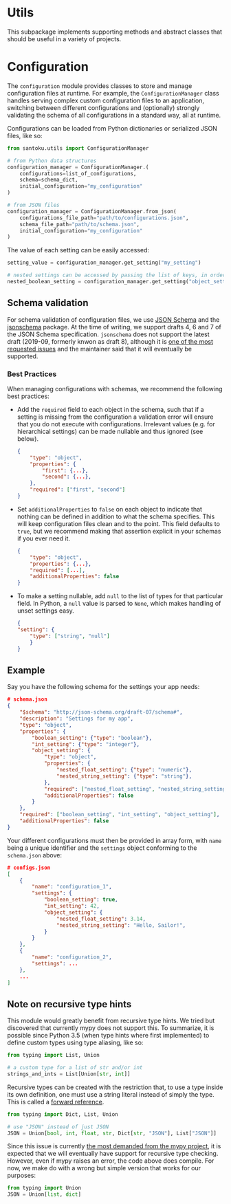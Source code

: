 # Utils
This subpackage implements supporting methods and abstract classes that should be useful in a variety of projects.

# Configuration
The `configuration` module provides classes to store and manage configuration files at runtime. For example, the `ConfigurationManager` class handles serving complex custom configuration files to an application, switching between different configurations and (optionally) strongly validating the schema of all configurations in a standard way, all at runtime.

Configurations can be loaded from Python dictionaries or serialized JSON files, like so:

```python
from santoku.utils import ConfigurationManager

# from Python data structures
configuration_manager = ConfigurationManager.(
    configurations=list_of_configurations,
    schema=schema_dict,
    initial_configuration="my_configuration"
)

# from JSON files
configuration_manager = ConfigurationManager.from_json(
    configurations_file_path="path/to/configurations.json",
    schema_file_path="path/to/schema.json",
    initial_configuration="my_configuration"
)
```

The value of each setting can be easily accessed:

```python
setting_value = configuration_manager.get_setting("my_setting")

# nested settings can be accessed by passing the list of keys, in order
nested_boolean_setting = configuration_manager.get_setting("object_setting", "nested_setting")
```


## Schema validation
For schema validation of configuration files, we use [JSON Schema](https://json-schema.org/) and the [jsonschema](https://pypi.org/project/jsonschema/) package. At the time of writing, we support drafts 4, 6 and 7 of the JSON Schema specification. `jsonschema` does not support the latest draft (2019-09, formerly knwon as draft 8), although it is [one of the most requested issues](https://github.com/Julian/jsonschema/issues/613) and the maintainer said that it will eventually be supported.

### Best Practices
When managing configurations with schemas, we recommend the following best practices:
- Add the `required` field to each object in the schema, such that if a setting is missing from the configuration a validation error will ensure that you do not execute with configurations. Irrelevant values (e.g. for hierarchical settings) can be made nullable and thus ignored (see below).
    ```json
    {
        "type": "object",
        "properties": {
            "first": {...},
            "second": {...},
        },
        "required": ["first", "second"]
    }
    ```
- Set `additionalProperties` to `false` on each object to indicate that nothing can be defined in addition to what the schema specifies. This will keep configuration files clean and to the point. This field defaults to `true`, but we recommend making that assertion explicit in your schemas if you ever need it.
    ```json
    {
        "type": "object",
        "properties": {...},
        "required": [...],
        "additionalProperties": false
    }
    ```
- To make a setting nullable, add `null` to the list of types for that particular field. In Python, a `null` value is parsed to `None`, which makes handling of unset settings easy.
    ```json
    {
    "setting": {
        "type": ["string", "null"]
        }
    }
    ```

## Example
Say you have the following schema for the settings your app needs:

```JSON
# schema.json
{
    "$schema": "http://json-schema.org/draft-07/schema#",
    "description": "Settings for my app",
    "type": "object",
    "properties": {
        "boolean_setting": {"type": "boolean"},
        "int_setting": {"type": "integer"},
        "object_setting": {
            "type": "object",
            "properties": {
                "nested_float_setting": {"type": "numeric"},
                "nested_string_setting": {"type": "string"},
            },
            "required": ["nested_float_setting", "nested_string_setting"],
            "additionalProperties": false
        }
    },
    "required": ["boolean_setting", "int_setting", "object_setting"],
    "additionalProperties": false
}
```

Your different configurations must then be provided in array form, with `name` being a unique identifier and the `settings` object conforming to the `schema.json` above:

```JSON
# configs.json
[
    {
        "name": "configuration_1",
        "settings": {
            "boolean_setting": true,
            "int_setting": 42,
            "object_setting": {
                "nested_float_setting": 3.14,
                "nested_string_setting": "Hello, Sailor!",
            }
        }
    },
    {
        "name": "configuration_2",
        "settings": ...
    },
    ...
]
```

## Note on recursive type hints
This module would greatly benefit from recursive type hints. We tried but discovered that currently mypy does not support this. To summarize, it is possible since Python 3.5 (when type hints where first implemented) to define custom types using type aliasing, like so:

```python
from typing import List, Union

# a custom type for a list of str and/or int
strings_and_ints = List[Union[str, int]]
```

Recursive types can be created with the restriction that, to use a type inside its own definition, one must use a string literal instead of simply the type. This is called a [forward reference](https://www.python.org/dev/peps/pep-0484/#forward-references).

```python
from typing import Dict, List, Union

# use "JSON" instead of just JSON
JSON = Union[bool, int, float, str, Dict[str, "JSON"], List["JSON"]]
```

Since this issue is currently [the most demanded from the mypy project](https://github.com/python/mypy/issues/731), it is expected that we will eventually have support for recursive type checking. However, even if mypy raises an error, the code above does compile. For now, we make do with a wrong but simple version that works for our purposes:

```python
from typing import Union
JSON = Union[list, dict]
```
    
